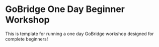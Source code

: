 # GoBridge One Day Beginner Workshop

This is template for running a one day GoBridge workshop designed for complete beginners!
